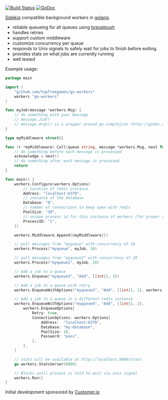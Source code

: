 [![Build Status](https://travis-ci.org/jrallison/go-workers.png)](https://travis-ci.org/jrallison/go-workers)
[![GoDoc](https://godoc.org/github.com/jrallison/go-workers?status.png)](https://godoc.org/github.com/jrallison/go-workers)

[Sidekiq](http://sidekiq.org/) compatible
background workers in [golang](http://golang.org/).

* reliable queueing for all queues using [brpoplpush](http://redis.io/commands/brpoplpush)
* handles retries
* support custom middleware
* customize concurrency per queue
* responds to Unix signals to safely wait for jobs to finish before exiting.
* provides stats on what jobs are currently running
* well tested

Example usage:

```go
package main

import (
	"github.com/topfreegames/go-workers"
	workers "go-workers"
)

func myJob(message *workers.Msg) {
	// do something with your message
	// message.Jid()
	// message.Args() is a wrapper around go-simplejson (http://godoc.org/github.com/bitly/go-simplejson)
}

type myMiddleware struct{}

func (r *myMiddleware) Call(queue string, message *workers.Msg, next func() bool) (acknowledge bool) {
	// do something before each message is processed
	acknowledge = next()
	// do something after each message is processed
	return
}

func main() {
	workers.Configure(workers.Options{
		// location of redis instance
		Address: "localhost:6379",
		// instance of the database
		Database: "0",
		// number of connections to keep open with redis
		PoolSize: "30",
		// unique process id for this instance of workers (for proper recovery of inprogress jobs on crash)
		ProcessID: "1",
	})

	workers.Middleware.Append(&myMiddleware{})

	// pull messages from "myqueue" with concurrency of 10
	workers.Process("myqueue", myJob, 10)

	// pull messages from "myqueue2" with concurrency of 20
	workers.Process("myqueue2", myJob, 20)

	// Add a job to a queue
	workers.Enqueue("myqueue3", "Add", []int{1, 2})

	// Add a job to a queue with retry
	workers.EnqueueWithOptions("myqueue3", "Add", []int{1, 2}, workers.EnqueueOptions{Retry: true})

	// Add a job to a queue in a different redis instance
	workers.EnqueueWithOptions("myqueue4", "Add", []int{1, 2},
		workers.EnqueueOptions{
			Retry: true,
			ConnectionOptions: workers.Options{
				Address:  "localhost:6378",
				Database: "my-database",
				PoolSize: 10,
				Password: "pass",
			},
		},
	)

	// stats will be available at http://localhost:8080/stats
	go workers.StatsServer(8080)

	// Blocks until process is told to exit via unix signal
	workers.Run()
}
```

Initial development sponsored by [Customer.io](http://customer.io)

